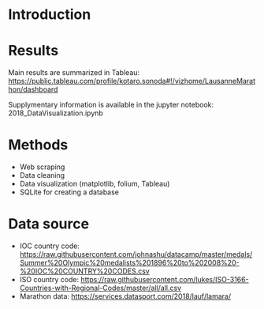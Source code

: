 # Introduction


# Results
Main results are summarized in Tableau:
https://public.tableau.com/profile/kotaro.sonoda#!/vizhome/LausanneMarathon/dashboard

Supplymentary information is available in the jupyter notebook: 2018_DataVisualization.ipynb

# Methods
- Web scraping
- Data cleaning
- Data visualization (matplotlib, folium, Tableau)
- SQLite for creating a database

# Data source
- IOC country code: https://raw.githubusercontent.com/johnashu/datacamp/master/medals/Summer%20Olympic%20medalists%201896%20to%202008%20-%20IOC%20COUNTRY%20CODES.csv
- ISO country code: https://raw.githubusercontent.com/lukes/ISO-3166-Countries-with-Regional-Codes/master/all/all.csv
- Marathon data: https://services.datasport.com/2018/lauf/lamara/
